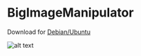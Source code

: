 BigImageManipulator
===================

Download for [Debian/Ubuntu](https://github.com/psrafo/BigImageManipulator/raw/master/main)

![alt text](https://raw.githubusercontent.com/psrafo/BigImageManipulator/master/screenshots/in_proceed.png "In proceed")
